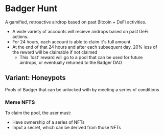 # Badger Hunt

A gamified, retroactive airdrop based on past Bitcoin + DeFi activities.

- A wide variety of accounts will recieve airdrops based on past DeFi actions.
- For 24 hours, each account is able to claim it's full amount.
- At the end of that 24 hours and after each subsequent day, 20% less of the reward will be claimable if not claimed
  - This 'lost' reward will go to a pool that can be used for future airdrops, or eventually returned to the Badger DAO

## Variant: Honeypots

Pools of Badger that can be unlocked with by meeting a series of conditions

### Meme NFTS

To claim the pool, the user must:

- Have ownership of a series of NFTs
- Input a secret, which can be derived from those NFTs
